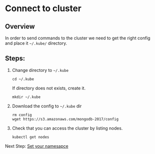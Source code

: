 # Connect to cluster

Overview
----
In order to send commands to the cluster we need to get the right config and place it ```~/.kube/``` directory.


Steps:
----

1. Change directory to ``~/.kube``
    ```
    cd ~/.kube
    ```
    
    If directory does not exists, create it.
    ```
    mkdir ~/.kube
    ```

1. Download the config to ``~/.kube`` dir
    
    ```
    rm config
    wget https://s3.amazonaws.com/mongodb-2017/config
    ```

1. Check that you can access the cluster by listing nodes.
    ```
    kubectl get nodes
    ```
    
    
Next Step: [Set your namesapce](05-set-namespace.md)